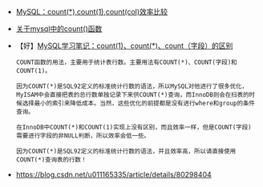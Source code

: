 - [MySQL：count(*),count(1),count(col)效率比较](<https://blog.csdn.net/zyz_1024/article/details/87940315>)

- [关于mysql中的count()函数](https://www.cnblogs.com/-flq/p/10302965.html)

- 【好】[MySQL学习笔记：count(1)、count(*)、count（字段）的区别](https://www.cnblogs.com/hider/p/11726690.html)

  ```
  COUNT函数的用法，主要用于统计表行数。主要用法有COUNT(*)、COUNT(字段)和COUNT(1)。
  
  因为COUNT(*)是SQL92定义的标准统计行数的语法，所以MySQL对他进行了很多优化，MyISAM中会直接把表的总行数单独记录下来供COUNT(*)查询，而InnoDB则会在扫表的时候选择最小的索引来降低成本。当然，这些优化的前提都是没有进行where和group的条件查询。
  
  在InnoDB中COUNT(*)和COUNT(1)实现上没有区别，而且效率一样，但是COUNT(字段)需要进行字段的非NULL判断，所以效率会低一些。
  
  因为COUNT(*)是SQL92定义的标准统计行数的语法，并且效率高，所以请直接使用COUNT(*)查询表的行数！
  ```

- <https://blog.csdn.net/u011165335/article/details/80298404>

